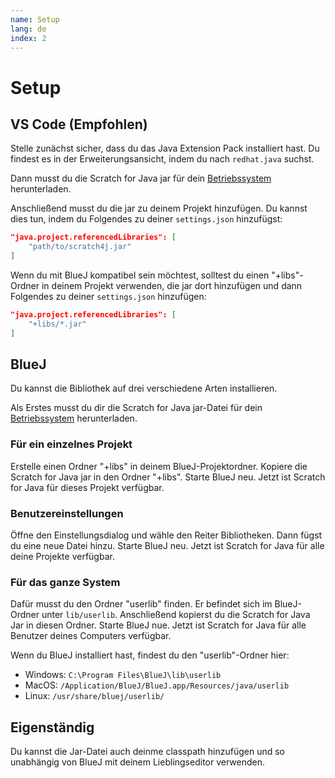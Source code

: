 ```yaml
---
name: Setup
lang: de
index: 2
---
```


# Setup

## VS Code (Empfohlen)

Stelle zunächst sicher, dass du das Java Extension Pack installiert hast. Du findest es in der Erweiterungsansicht, indem du nach `redhat.java` suchst.

Dann musst du die Scratch for Java jar für dein [Betriebssystem](/download) herunterladen.

Anschließend musst du die jar zu deinem Projekt hinzufügen. Du kannst dies tun, indem du Folgendes zu deiner `settings.json` hinzufügst:

```json
"java.project.referencedLibraries": [
    "path/to/scratch4j.jar"
]
```

Wenn du mit BlueJ kompatibel sein möchtest, solltest du einen "+libs"-Ordner in deinem Projekt verwenden, die jar dort hinzufügen und dann Folgendes zu deiner `settings.json` hinzufügen:

```json
"java.project.referencedLibraries": [
    "+libs/*.jar"
]
```

## BlueJ

Du kannst die Bibliothek auf drei verschiedene Arten installieren.

Als Erstes musst du dir die Scratch for Java jar-Datei für dein [Betriebssystem](/download) herunterladen.

### Für ein einzelnes Projekt

Erstelle einen Ordner "+libs" in deinem BlueJ-Projektordner. Kopiere die Scratch for Java jar in den Ordner "+libs". Starte BlueJ neu. Jetzt ist Scratch for Java für dieses Projekt verfügbar.

### Benutzereinstellungen

Öffne den Einstellungsdialog und wähle den Reiter Bibliotheken. Dann fügst du eine neue Datei hinzu. Starte BlueJ neu. Jetzt ist Scratch for Java für alle deine Projekte verfügbar.

### Für das ganze System

Dafür musst du den Ordner "userlib" finden. Er befindet sich im BlueJ-Ordner unter `lib/userlib`. Anschließend kopierst du die Scratch for Java Jar in diesen Ordner. Starte BlueJ nue. Jetzt ist Scratch for Java für alle Benutzer deines Computers verfügbar.

Wenn du BlueJ installiert hast, findest du den "userlib"-Ordner hier:

- Windows: `C:\Program Files\BlueJ\lib\userlib`
- MacOS: `/Application/BlueJ/BlueJ.app/Resources/java/userlib`
- Linux: `/usr/share/bluej/userlib/`

## Eigenständig

Du kannst die Jar-Datei auch deinme classpath hinzufügen und so unabhängig von BlueJ mit deinem Lieblingseditor verwenden.

